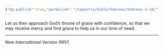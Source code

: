 ```yaml
---
{"dg-publish":true,"permalink":"/tapestry/bible/hebrews/hebrews-4-16/","title":"Hebrews 4:16","tags":["bible-verse","bible-verse"],"dgHomeLink":true,"dgShowLocalGraph":true,"dgEnableSearch":true}
---
```


 Let us then approach God’s throne of grace with confidence, so that we may receive mercy and find grace to help us in our time of need.

---
*New International Version (NIV)*